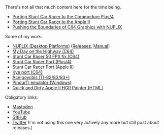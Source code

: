 <style>
  .social-media-list li {
    display: inline;
  }
</style>

There's not all that much content here for the time being.

* [Porting Stunt Car Racer to the Commodore Plus/4](articles/stunt-car-racer-plus4-port.html)
* [Porting Stunt Car Racer to the Apple II](articles/stunt-car-racer-apple2-port.html)
* [Pushing the Boundaries of C64 Graphics with NUFLIX](articles/nuflix.html)

Some of my work:

* [NUFLIX (Desktop Platforms)](https://github.com/cobbpg/nuflix-studio) ([Releases](https://github.com/cobbpg/nuflix-studio/releases), [Manual](https://github.com/cobbpg/nuflix-studio/blob/main/manual/manual.md))
* [My Day on the Highway (C64)](https://www.youtube.com/watch?v=cv2FWWNywsA)
* [Stunt Car Racer 50 FPS fix (C64)](https://csdb.dk/release/index.php?id=230122)
* [Stunt Car Racer Port (Plus/4)](https://plus4world.powweb.com/software/Stunt_Car_Racer)
* [Stunt Car Racer Port (Apple II)](/assets/media/StuntCarRacer-AppleII.zip)
* [Kye port (C64)](https://cobbpg.itch.io/kye-c64)
* [Acelgoyobis (TI-82/83/83+)](https://www.ticalc.org/archives/files/fileinfo/355/35586.html)
* [PindurTI emulator (Windows)](https://github.com/cobbpg/pindurti)
* [Quick and Dirty Apple II HGR Painter (HTML)](https://github.com/cobbpg/apple-ii-painter)

Obligatory links:

* [Mastodon](https://mastodon.gamedev.place/@cobbpg)
* [YouTube](https://www.youtube.com/user/kaviolalainen)
* [GitHub](https://github.com/cobbpg)
* [Twitter](https://twitter.com/cobbpg) (I'm not using this one very actively any more but still post about releases.)
